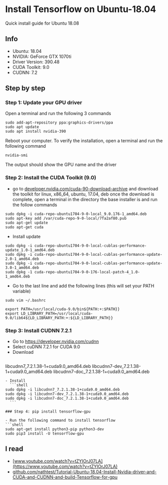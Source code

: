 # Install Tensorflow on Ubuntu-18.04
Quick install guide for Ubuntu 18.08

## Info

- Ubuntu: 18.04
- NVIDIA: GeForce GTX 1070ti
- Driver Version: 390.48
- CUDA Toolkit: 9.0
- CUDNN: 7.2


## Step by step
### Step 1: Update your GPU driver

Open a terminal and run the following 3 commands
```shell
sudo add-apt-repository ppa:graphics-drivers/ppa
sudo apt update
sudo apt install nvidia-390
```
Reboot your computer. To verify the installation, open a terminal and run the following command
```shell
nvidia-smi
```
The output should show the GPU name and the driver

### Step 2: Install the CUDA Toolkit (9.0)

- go to [developer.nvidia.com/cuda-90-download-archive](https://developer.nvidia.com/cuda-90-download-archive) and download the toolkit for linux, x86_64, ubuntu, 17.04, deb once the download is complete, open a terminal in the directory the base installer is and run the follow commands
```shell
sudo dpkg -i cuda-repo-ubuntu1704-9-0-local_9.0.176-1_amd64.deb
sudo apt-key add /var/cuda-repo-9-0-local/7fa2af80.pub
sudo apt-get update
sudo apt-get cuda
```
- Install update
```shell
sudo dpkg -i cuda-repo-ubuntu1704-9-0-local-cublas-performance-update_1.0-1_amd64.deb
sudo dpkg -i cuda-repo-ubuntu1704-9-0-local-cublas-performance-update-2.0-1_amd64.deb
sudo dpkg -i cuda-repo-ubuntu1704-9-0-local-cublas-performance-update-3.0-1_amd64.deb
sudo dpkg -1 cuda-repo-ubuntu1704-9-0-176-local-patch-4_1.0-1_amd64.deb
```
- Go to the last line and add the following lines (this will set your PATH variable)
```shell
sudo vim ~/.bashrc
```
```shell
export PATH=/usr/local/cuda-9.0/bin${PATH:+:$PATH}}
export LD_LIBRARY_PATH=/usr/local/cuda-9.0/lib64${LD_LIBRARY_PATH:+:${LD_LIBRARY_PATH}}
```

### Step 3: Install CUDNN 7.2.1

- Go to https://developer.nvidia.com/cudnn
- Select cuDNN 7.2.1 for CUDA 9.0
- Download
  ```
libcudnn7_7.2.1.38-1+cuda9.0_amd64.deb
libcudnn7-dev_7.2.1.38-1+cuda9.0_amd64.deb
libcudnn7-doc_7.2.1.38-1+cuda9.0_amd64.deb
  ```
- Install
    ```shell
sudo dpkg -i libcudnn7_7.2.1.38-1+cuda9.0_amd64.deb
sudo dpkg -i libcudnn7-dev_7.2.1.38-1+cuda9.0_amd64.deb
sudo dpkg -i libcudnn7-doc_7.2.1.38-1+cuda9.0_amd64.deb
    ```

### Step 4: pip install tensorflow-gpu

- Run the following command to install tensorflow
```shell
sudo apt-get install python3-pip python3-dev
sudo pip3 install -U tensorflow-gpu
```

## I read

- [www.youtube.com/watch?v=tZYIOrJ07LA](https://www.youtube.com/watch?v=tZYIOrJ07LA)
- [github.com/nathtest/Tutorial-Ubuntu-18.04-Install-Nvidia-driver-and-CUDA-and-CUDNN-and-build-Tensorflow-for-gpu](https://github.com/nathtest/Tutorial-Ubuntu-18.04-Install-Nvidia-driver-and-CUDA-and-CUDNN-and-build-Tensorflow-for-gpu)

